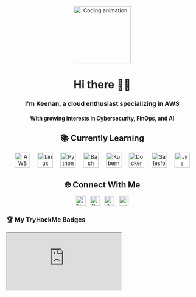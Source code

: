 <div align="center">
  <img height="150" src="https://media4.giphy.com/media/v1.Y2lkPTc5MGI3NjExanhnOWQ1MGlncGJlZno4NmVlbGVoeWJ2b3lkdmVnY2l0bXB0ZzJvNSZlcD12MV9pbnRlcm5hbF9naWZfYnlfaWQmY3Q9Zw/lBm4rgtyIPJmywXzLW/giphy.gif" alt="Coding animation" />
</div>

<h1 align="center">Hi there 👋🏾</h1>
<h3 align="center">I'm Keenan, a cloud enthusiast specializing in AWS</h3>
<h4 align="center">With growing interests in Cybersecurity, FinOps, and AI</h4>

###

<h2 align="center">📚 Currently Learning</h2>

<div align="center">
  <img src="https://cdn.jsdelivr.net/gh/devicons/devicon/icons/amazonwebservices/amazonwebservices-plain-wordmark.svg" height="40" alt="AWS" title="AWS" />
  <img width="12" />
  <img src="https://cdn.jsdelivr.net/gh/devicons/devicon/icons/linux/linux-original.svg" height="40" alt="Linux" title="Linux" />
  <img width="12" />
  <img src="https://skillicons.dev/icons?i=py" height="40" alt="Python" title="Python" />
  <img width="12" />
  <img src="https://cdn.jsdelivr.net/gh/devicons/devicon/icons/bash/bash-original.svg" height="40" alt="Bash" title="Bash" />
  <img width="12" />
  <img src="https://cdn.jsdelivr.net/gh/devicons/devicon/icons/kubernetes/kubernetes-plain.svg" height="40" alt="Kubernetes" title="Kubernetes" />
  <img width="12" />
  <img src="https://cdn.jsdelivr.net/gh/devicons/devicon/icons/docker/docker-plain-wordmark.svg" height="40" alt="Docker" title="Docker" />
  <img width="12" />
  <img src="https://cdn.jsdelivr.net/gh/devicons/devicon/icons/salesforce/salesforce-original.svg" height="40" alt="Salesforce" title="Salesforce" />
  <img width="12" />
  <img src="https://cdn.jsdelivr.net/gh/devicons/devicon/icons/jira/jira-original.svg" height="40" alt="Jira" title="Jira" />
</div>

###

<h2 align="center">🌐 Connect With Me</h2>

<div align="center">
  <a href="https://www.linkedin.com/in/keenannkelly/" target="_blank">
    <img src="https://img.shields.io/badge/LinkedIn-0077B5?style=for-the-badge&logo=linkedin&logoColor=white" height="25" alt="LinkedIn" />
  </a>
  <img width="5" />
  <a href="https://dev.to/kfearless" target="_blank">
    <img src="https://img.shields.io/badge/dev.to-0A0A0A?style=for-the-badge&logo=dev.to&logoColor=white" height="25" alt="Dev.to" />
  </a>
  <img width="5" />
  <a href="https://tryhackme.com/p/Kfearless" target="_blank">
    <img src="https://img.shields.io/badge/TryHackMe-88cc14?style=for-the-badge&logo=tryhackme&logoColor=white" height="25" alt="TryHackMe" />
  </a>
  <img width="5" />
  <a href="YOUR_INSTAGRAM_LINK_HERE" target="_blank">
    <img src="https://img.shields.io/badge/Instagram-E4405F?style=for-the-badge&logo=instagram&logoColor=white" height="25" alt="Instagram" />
  </a>
</div>

###


<div class="badge-container">
        <h3 class="header">🏆 My TryHackMe Badges</h3>
        <iframe 
            src="https://tryhackme.com/api/v2/badges/public-profile?userPublicId=4607344" 
            class="badge-iframe"
            title="TryHackMe Badges">
        </iframe>
    </div>
<!--
**keenannkelly/keenannkelly** is a ✨ _special_ ✨ repository because its `README.md` (this file) appears on your GitHub profile.

Here are some ideas to get you started:

- 🔭 I’m currently working on ...
- 🌱 I’m currently learning ...
- 👯 I’m looking to collaborate on ...
- 🤔 I’m looking for help with ...
- 💬 Ask me about ...
- 📫 How to reach me: ...
- 😄 Pronouns: ...
- ⚡ Fun fact: ...
-->

